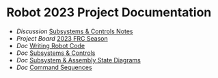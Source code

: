 # Robot 2023 Project Documentation

- _Discussion_ [Subsystems & Controls Notes](https://github.com/orgs/FRCTeam2992/discussions/1)
- _Project Board_ [2023 FRC Season](https://github.com/orgs/FRCTeam2992/projects/1)
- _Doc_ [Writing Robot Code](./writing_code.md)
- _Doc_ [Subsystems & Controls](./subsystems_controls.md)
- _Doc_ [Subsystem & Assembly State Diagrams](./state_diagrams.md)
- _Doc_ [Command Sequences](./command_sequences.md)
